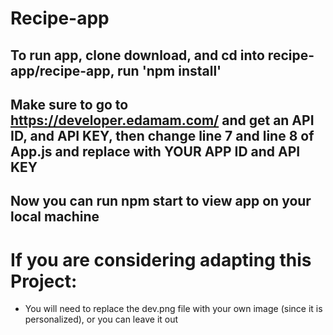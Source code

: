 # Recipe-app

## To run app, clone download, and cd into recipe-app/recipe-app, run 'npm install'

## Make sure to go to https://developer.edamam.com/ and get an API ID, and API KEY, then change line 7 and line 8 of App.js and replace with YOUR APP ID and API KEY

## Now you can run npm start to view app on your local machine

# If you are considering adapting this Project:

- You will need to replace the dev.png file with your own image (since it is personalized), or you can leave it out
